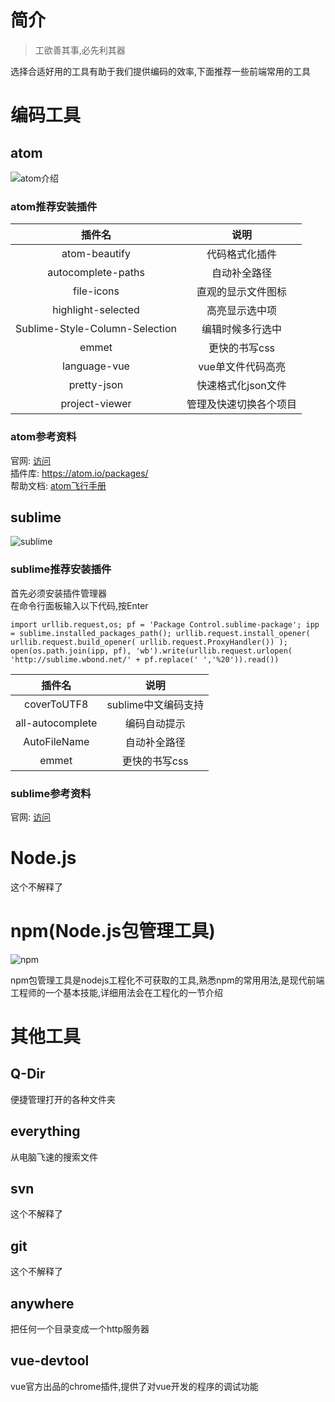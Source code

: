 # 简介

> 工欲善其事,必先利其器  

选择合适好用的工具有助于我们提供编码的效率,下面推荐一些前端常用的工具

# 编码工具

## atom
![atom介绍](./img/atom.jpg "atom介绍")
### atom推荐安装插件


| 插件名        |         说明
| :-------------: |:-------------:
| atom-beautify       | 代码格式化插件
| autocomplete-paths  |自动补全路径
|file-icons| 直观的显示文件图标
|highlight-selected|高亮显示选中项
|Sublime-Style-Column-Selection|编辑时候多行选中
|emmet|更快的书写css
|language-vue|vue单文件代码高亮
|pretty-json|快速格式化json文件
|project-viewer|管理及快速切换各个项目

### atom参考资料  
官网: [访问](https://atom.io/)  
插件库: https://atom.io/packages/  
帮助文档: [atom飞行手册](https://wizardforcel.gitbooks.io/atom-flight-manual-zh-cn/content/)


## sublime
![sublime](./img/sublime.jpg "sublime介绍")

### sublime推荐安装插件
首先必须安装插件管理器  
在命令行面板输入以下代码,按Enter
```shell
import urllib.request,os; pf = 'Package Control.sublime-package'; ipp = sublime.installed_packages_path(); urllib.request.install_opener( urllib.request.build_opener( urllib.request.ProxyHandler()) ); open(os.path.join(ipp, pf), 'wb').write(urllib.request.urlopen( 'http://sublime.wbond.net/' + pf.replace(' ','%20')).read())
```
|插件名|说明
|:------:|:-----:
|coverToUTF8|sublime中文编码支持
|all-autocomplete|编码自动提示
|AutoFileName|自动补全路径
|emmet|更快的书写css


### sublime参考资料  
官网: [访问](https://www.sublimetext.com/)  


# Node.js  

这个不解释了
# npm(Node.js包管理工具)
![npm](./img/npm.png "npm")

npm包管理工具是nodejs工程化不可获取的工具,熟悉npm的常用用法,是现代前端工程师的一个基本技能,详细用法会在工程化的一节介绍

# 其他工具

## Q-Dir
便捷管理打开的各种文件夹

## everything
从电脑飞速的搜索文件

## svn
这个不解释了

## git
这个不解释了

## anywhere
把任何一个目录变成一个http服务器
## vue-devtool
vue官方出品的chrome插件,提供了对vue开发的程序的调试功能
